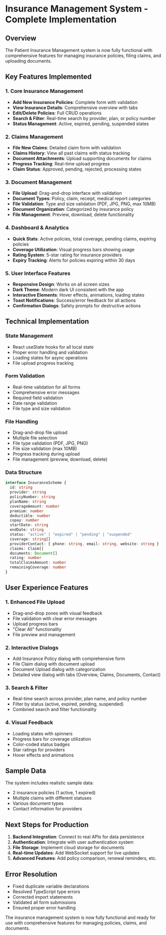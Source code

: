 # Insurance Management System - Complete Implementation

## Overview
The Patient Insurance Management system is now fully functional with comprehensive features for managing insurance policies, filing claims, and uploading documents.

## Key Features Implemented

### 1. Core Insurance Management
- **Add New Insurance Policies**: Complete form with validation
- **View Insurance Details**: Comprehensive overview with tabs
- **Edit/Delete Policies**: Full CRUD operations
- **Search & Filter**: Real-time search by provider, plan, or policy number
- **Status Management**: Active, expired, pending, suspended states

### 2. Claims Management
- **File New Claims**: Detailed claim form with validation
- **Claims History**: View all past claims with status tracking
- **Document Attachments**: Upload supporting documents for claims
- **Progress Tracking**: Real-time upload progress
- **Claim Status**: Approved, pending, rejected, processing states

### 3. Document Management
- **File Upload**: Drag-and-drop interface with validation
- **Document Types**: Policy, claim, receipt, medical report categories
- **File Validation**: Type and size validation (PDF, JPG, PNG, max 10MB)
- **Document Organization**: Categorized by insurance policy
- **File Management**: Preview, download, delete functionality

### 4. Dashboard & Analytics
- **Quick Stats**: Active policies, total coverage, pending claims, expiring policies
- **Coverage Utilization**: Visual progress bars showing usage
- **Rating System**: 5-star rating for insurance providers
- **Expiry Tracking**: Alerts for policies expiring within 30 days

### 5. User Interface Features
- **Responsive Design**: Works on all screen sizes
- **Dark Theme**: Modern dark UI consistent with the app
- **Interactive Elements**: Hover effects, animations, loading states
- **Toast Notifications**: Success/error feedback for all actions
- **Confirmation Dialogs**: Safety prompts for destructive actions

## Technical Implementation

### State Management
- React useState hooks for all local state
- Proper error handling and validation
- Loading states for async operations
- File upload progress tracking

### Form Validation
- Real-time validation for all forms
- Comprehensive error messages
- Required field validation
- Date range validation
- File type and size validation

### File Handling
- Drag-and-drop file upload
- Multiple file selection
- File type validation (PDF, JPG, PNG)
- File size validation (max 10MB)
- Progress tracking during upload
- File management (preview, download, delete)

### Data Structure
```typescript
interface InsuranceScheme {
  id: string
  provider: string
  policyNumber: string
  planName: string
  coverageAmount: number
  premium: number
  deductible: number
  copay: number
  startDate: string
  endDate: string
  status: "active" | "expired" | "pending" | "suspended"
  coverage: string[]
  providerContact: { phone: string, email: string, website: string }
  claims: Claim[]
  documents: Document[]
  rating: number
  totalClaimsAmount: number
  remainingCoverage: number
}
```

## User Experience Features

### 1. Enhanced File Upload
- Drag-and-drop zones with visual feedback
- File validation with clear error messages
- Upload progress bars
- "Clear All" functionality
- File preview and management

### 2. Interactive Dialogs
- Add Insurance Policy dialog with comprehensive form
- File Claim dialog with document upload
- Document Upload dialog with categorization
- Detailed view dialog with tabs (Overview, Claims, Documents, Contact)

### 3. Search & Filter
- Real-time search across provider, plan name, and policy number
- Filter by status (active, expired, pending, suspended)
- Combined search and filter functionality

### 4. Visual Feedback
- Loading states with spinners
- Progress bars for coverage utilization
- Color-coded status badges
- Star ratings for providers
- Hover effects and animations

## Sample Data
The system includes realistic sample data:
- 2 insurance policies (1 active, 1 expired)
- Multiple claims with different statuses
- Various document types
- Contact information for providers

## Next Steps for Production
1. **Backend Integration**: Connect to real APIs for data persistence
2. **Authentication**: Integrate with user authentication system
3. **File Storage**: Implement cloud storage for documents
4. **Real-time Updates**: Add WebSocket support for live updates
5. **Advanced Features**: Add policy comparison, renewal reminders, etc.

## Error Resolution
- Fixed duplicate variable declarations
- Resolved TypeScript type errors
- Corrected import statements
- Validated all form submissions
- Ensured proper error handling

The insurance management system is now fully functional and ready for use with comprehensive features for managing policies, claims, and documents.
